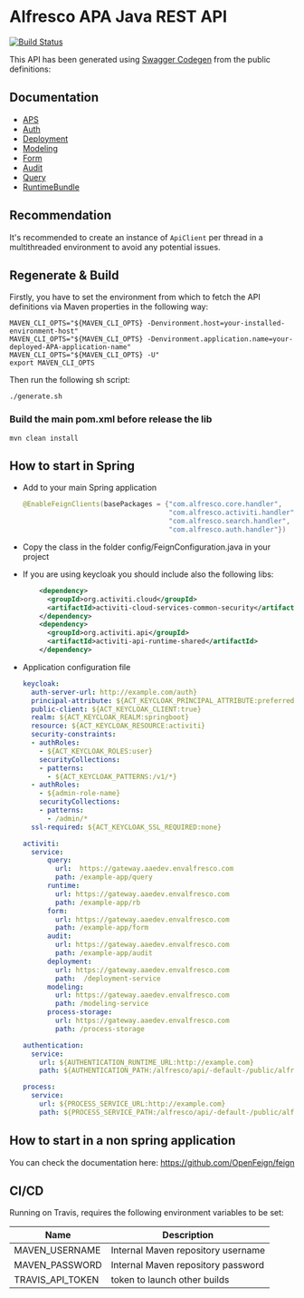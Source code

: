 # Alfresco APA Java REST API

[![Build Status](https://travis-ci.com/Alfresco/alfresco-java-rest-api.svg?token=aELT1YKccmqjzhwsQQzQ&branch=develop)](https://travis-ci.com/Alfresco/alfresco-java-rest-api)

This API has been generated using [Swagger Codegen](https://swagger.io/tools/swagger-codegen) from the public definitions:

## Documentation
- [APS](/generated/alfresco-activiti-rest-api/README.md)
- [Auth](/generated/alfresco-auth-rest-api/README.md)
- [Deployment](/README.md)
- [Modeling](/README.md)
- [Form](/README.md)
- [Audit](/README.md)
- [Query](/README.md)
- [RuntimeBundle](/generated/alfresco-activiti-rb-rest-api/README.md)

## Recommendation

It's recommended to create an instance of `ApiClient` per thread in a multithreaded environment to avoid any potential issues.

## Regenerate & Build

Firstly, you have to set the environment from which to fetch the API definitions via Maven properties in the following way:

```console
MAVEN_CLI_OPTS="${MAVEN_CLI_OPTS} -Denvironment.host=your-installed-environment-host"
MAVEN_CLI_OPTS="${MAVEN_CLI_OPTS} -Denvironment.application.name=your-deployed-APA-application-name"
MAVEN_CLI_OPTS="${MAVEN_CLI_OPTS} -U"
export MAVEN_CLI_OPTS
```

Then run the following sh script:

```console
./generate.sh
```

### Build the main pom.xml before release the lib
```console
mvn clean install
```

## How to start in Spring

- Add to your main Spring application

    ```java
    @EnableFeignClients(basePackages = {"com.alfresco.core.handler",
                                        "com.alfresco.activiti.handler",
                                        "com.alfresco.search.handler",
                                        "com.alfresco.auth.handler"})

    ```

- Copy the class in the folder config/FeignConfiguration.java in your project

- If you are using keycloak you should include also the following libs:
    ```xml
        <dependency>
          <groupId>org.activiti.cloud</groupId>
          <artifactId>activiti-cloud-services-common-security</artifactId>
        </dependency>
        <dependency>
          <groupId>org.activiti.api</groupId>
          <artifactId>activiti-api-runtime-shared</artifactId>
        </dependency>
    ```

- Application configuration file

    ```yaml
    keycloak:
      auth-server-url: http://example.com/auth}
      principal-attribute: ${ACT_KEYCLOAK_PRINCIPAL_ATTRIBUTE:preferred-username}
      public-client: ${ACT_KEYCLOAK_CLIENT:true}
      realm: ${ACT_KEYCLOAK_REALM:springboot}
      resource: ${ACT_KEYCLOAK_RESOURCE:activiti}
      security-constraints:
      - authRoles:
        - ${ACT_KEYCLOAK_ROLES:user}
        securityCollections:
        - patterns:
          - ${ACT_KEYCLOAK_PATTERNS:/v1/*}
      - authRoles:
        - ${admin-role-name}
        securityCollections:
        - patterns:
          - /admin/*
      ssl-required: ${ACT_KEYCLOAK_SSL_REQUIRED:none}
    
    activiti:
      service:
          query:
            url:  https://gateway.aaedev.envalfresco.com
            path: /example-app/query
          runtime:
            url: https://gateway.aaedev.envalfresco.com
            path: /example-app/rb
          form:
            url: https://gateway.aaedev.envalfresco.com
            path: /example-app/form
          audit:
            url: https://gateway.aaedev.envalfresco.com
            path: /example-app/audit
          deployment:
            url: https://gateway.aaedev.envalfresco.com
            path:  /deployment-service
          modeling:
            url: https://gateway.aaedev.envalfresco.com
            path: /modeling-service
          process-storage:
            url: https://gateway.aaedev.envalfresco.com
            path: /process-storage
    
    authentication:
      service:
        url: ${AUTHENTICATION_RUNTIME_URL:http://example.com}
        path: ${AUTHENTICATION_PATH:/alfresco/api/-default-/public/alfresco/versions/1}
    
    process:
      service:
        url: ${PROCESS_SERVICE_URL:http://example.com}
        path: ${PROCESS_SERVICE_PATH:/alfresco/api/-default-/public/alfresco/versions/1}
    
    ```

## How to start in a non spring application

You can check the documentation here:
<https://github.com/OpenFeign/feign>

## CI/CD

Running on Travis, requires the following environment variables to be set:

| Name | Description |
|------|-------------|
| MAVEN_USERNAME | Internal Maven repository username |
| MAVEN_PASSWORD | Internal Maven repository password |
| TRAVIS_API_TOKEN | token to launch other builds |
